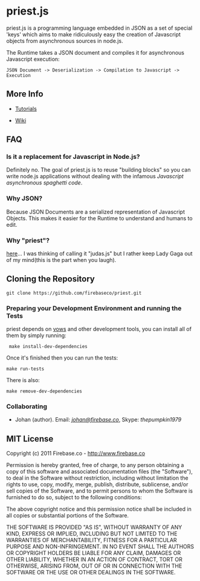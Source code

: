 # priest.js

priest.js is a programming language embedded in JSON as a set of special 'keys' which aims to make ridiculously easy the creation of Javascript objects from asynchronous sources in node.js.

The Runtime takes a JSON document and compiles it for asynchronous Javascript execution:

    JSON Document -> Deserialization -> Compilation to Javascript -> Execution

## More Info

+ [Tutorials](https://github.com/firebaseco/priest/wiki/Tutorials)

+ [Wiki](https://github.com/firebaseco/priest/wiki)

## FAQ

### Is it a replacement for Javascript in Node.js?

Definitely no. The goal of priest.js is to reuse "building blocks" so you can write node.js applications without dealing with the infamous *Javascript asynchronous spaghetti code*.

### Why JSON?

Because JSON Documents are a serialized representation of Javascript Objects. This makes it easier for the Runtime to understand and humans to edit.

### Why "priest"?

[here](http://en.wikipedia.org/wiki/Judas_Priest)... I was thinking of calling it "judas.js" but I rather keep Lady Gaga out of my mind(this is the part when you laugh).


## Cloning the Repository

    git clone https://github.com/firebaseco/priest.git


### Preparing your Development Environment and running the Tests

priest depends on [vows](http://vowsjs.org/) and other development tools, you can install all of them by simply running:

     make install-dev-dependencies

Once it's finished then you can run the tests:

    make run-tests

There is also:

    make remove-dev-dependencies

### Collaborating

* Johan (author). Email: *johan@firebase.co*, Skype: *thepumpkin1979*

## MIT License

Copyright (c) 2011 Firebase.co - http://www.firebase.co

Permission is hereby granted, free of charge, to any person obtaining a copy
of this software and associated documentation files (the "Software"), to deal
in the Software without restriction, including without limitation the rights
to use, copy, modify, merge, publish, distribute, sublicense, and/or sell
copies of the Software, and to permit persons to whom the Software is
furnished to do so, subject to the following conditions:

The above copyright notice and this permission notice shall be included in
all copies or substantial portions of the Software.

THE SOFTWARE IS PROVIDED "AS IS", WITHOUT WARRANTY OF ANY KIND, EXPRESS OR
IMPLIED, INCLUDING BUT NOT LIMITED TO THE WARRANTIES OF MERCHANTABILITY,
FITNESS FOR A PARTICULAR PURPOSE AND NON-INFRINGEMENT. IN NO EVENT SHALL THE
AUTHORS OR COPYRIGHT HOLDERS BE LIABLE FOR ANY CLAIM, DAMAGES OR OTHER
LIABILITY, WHETHER IN AN ACTION OF CONTRACT, TORT OR OTHERWISE, ARISING FROM,
OUT OF OR IN CONNECTION WITH THE SOFTWARE OR THE USE OR OTHER DEALINGS IN
THE SOFTWARE.